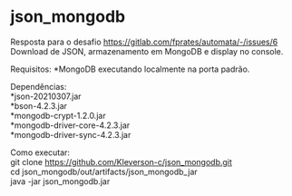 # json_mongodb

Resposta para o desafio https://gitlab.com/fprates/automata/-/issues/6  
Download de JSON, armazenamento em MongoDB e display no console.

Requisitos:
*MongoDB executando localmente na porta padrão.

Dependências:  
*json-20210307.jar  
*bson-4.2.3.jar  
*mongodb-crypt-1.2.0.jar  
*mongodb-driver-core-4.2.3.jar  
*mongodb-driver-sync-4.2.3.jar  

Como executar:  
git clone https://github.com/Kleverson-c/json_mongodb.git  
cd json_mongodb/out/artifacts/json_mongodb_jar  
java -jar json_mongodb.jar

